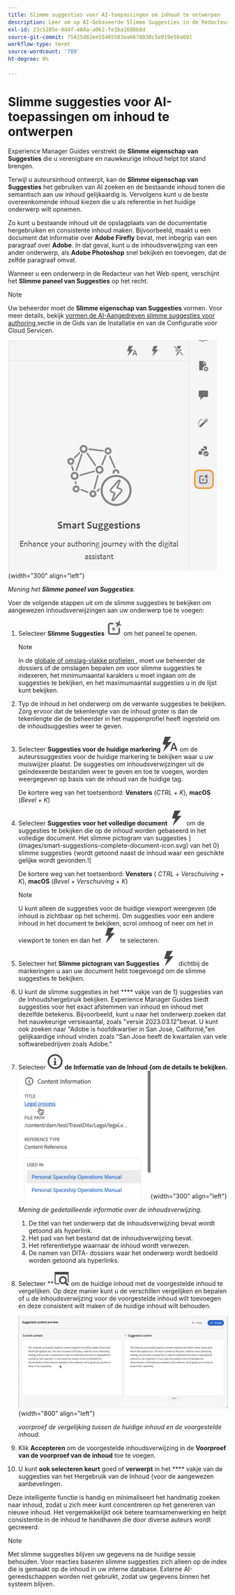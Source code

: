 ```yaml
---
title: Slimme suggesties voor AI-toepassingen om inhoud te ontwerpen
description: Leer om op AI-Gebaseerde Slimme Suggesties in de Redacteur van het Web te bekijken en te gebruiken.
exl-id: 23c5285e-0d4f-484a-a062-fe1ba1608b8d
source-git-commit: 75425d82ee55485503ea6678030c5e919e50a691
workflow-type: tm+mt
source-wordcount: '789'
ht-degree: 0%

---
```


# Slimme suggesties voor AI-toepassingen om inhoud te ontwerpen

Experience Manager Guides verstrekt de **Slimme eigenschap van Suggesties** die u verenigbare en nauwkeurige inhoud helpt tot stand brengen.

Terwijl u auteursinhoud ontwerpt, kan de **Slimme eigenschap van Suggesties** het gebruiken van AI zoeken en de bestaande inhoud tonen die semantisch aan uw inhoud gelijkaardig is. Vervolgens kunt u de beste overeenkomende inhoud kiezen die u als referentie in het huidige onderwerp wilt opnemen.

Zo kunt u bestaande inhoud uit de opslagplaats van de documentatie hergebruiken en consistente inhoud maken. Bijvoorbeeld, maakt u een document dat informatie over **Adobe Firefly** bevat, met inbegrip van een paragraaf over **Adobe**. In dat geval, kunt u de inhoudsverwijzing van een ander onderwerp, als **Adobe Photoshop** snel bekijken en toevoegen, dat de zelfde paragraaf omvat.





Wanneer u een onderwerp in de Redacteur van het Web opent, verschijnt het **Slimme paneel van Suggesties** op het recht.

>[!NOTE]
>
> Uw beheerder moet de **Slimme eigenschap van Suggesties** vormen. Voor meer details, bekijk [ vormen de AI-Aangedreven slimme suggesties voor authoring ](../cs-install-guide/conf-smart-suggestions.md) sectie in de Gids van de Installatie en van de Configuratie voor Cloud Servicen.

![ Slimme suggesties paneel ](images/smart-suggestions-panel.png){width="300" align="left"}

*Mening het **Slimme paneel van Suggesties**.*

Voer de volgende stappen uit om de slimme suggesties te bekijken om aangewezen inhoudsverwijzingen aan uw onderwerp toe te voegen:

1. Selecteer **Slimme Suggesties** ![ slimme suggesties pictogram ](images/smart-suggestions-icon.svg) om het paneel te openen.



   >[!NOTE]
   >
   > In de [ globale of omslag-vlakke profielen ](../cs-install-guide/conf-folder-level.md#conf-ai-smart-suggestions), moet uw beheerder de dossiers of de omslagen bepalen om voor slimme suggesties te indexeren, het minimumaantal karakters u moet ingaan om de suggesties te bekijken, en het maximumaantal suggesties u in de lijst kunt bekijken.

1. Typ de inhoud in het onderwerp om de verwante suggesties te bekijken. Zorg ervoor dat de tekenlengte van de inhoud groter is dan de tekenlengte die de beheerder in het mappenprofiel heeft ingesteld om de inhoudsuggesties weer te geven.

1. Selecteer **Suggesties voor de huidige markering** ![ slimme suggesties huidige markeringspictogram ](images/smart-suggestions-current-tag-icon.svg) om de auteurssuggesties voor de huidige markering te bekijken waar u uw muiswijzer plaatst.  De suggesties om inhoudsverwijzingen uit de geïndexeerde bestanden weer te geven en toe te voegen, worden weergegeven op basis van de inhoud van de huidige tag.

   De kortere weg van het toetsenbord: **Vensters** (*CTRL* + *K*), **macOS** (*Bevel* + *K*)
1. Selecteer **Suggesties voor het volledige document** ![ slimme suggesties volledig documentpictogram ](images/smart-suggestions-complete-document-icon.svg) om de suggesties te bekijken die op de inhoud worden gebaseerd in het volledige document.  Het slimme pictogram van suggesties ](images/smart-suggestions-complete-document-icon.svg) van het 0} slimme suggesties {wordt getoond naast de inhoud waar een geschikte gelijke wordt gevonden.![

   De kortere weg van het toetsenbord: **Vensters** ( *CTRL* + *Verschuiving* + *K*), **macOS** (*Bevel* + *Verschuiving* + *K*)

   >[!NOTE]
   >
   > U kunt alleen de suggesties voor de huidige viewport weergeven (de inhoud is zichtbaar op het scherm). Om suggesties voor een andere inhoud in het document te bekijken, scrol omhoog of neer om het in viewport te tonen en dan het ![ slimme suggesties pictogram ](images/smart-suggestions-complete-document-icon.svg) te selecteren.

1. Selecteer het **Slimme pictogram van Suggesties** ![ slimme suggesties ](images/smart-suggestions-complete-document-icon.svg) dichtbij de markeringen u aan uw document hebt toegevoegd om de slimme suggesties te bekijken.
1. U kunt de slimme suggesties in het **** vakje van de 1} suggesties van de Inhoudshergebruik bekijken.  Experience Manager Guides biedt suggesties voor het exact afstemmen van inhoud en inhoud met dezelfde betekenis. Bijvoorbeeld, kunt u naar het onderwerp zoeken dat het nauwkeurige versieaantal, zoals &quot;versie 2023.03.12&quot;bevat. U kunt ook zoeken naar &quot;Adobe is hoofdkwartier in San Jose, Californië,&quot;en gelijkaardige inhoud vinden zoals &quot;San Jose heeft de kwartalen van vele softwarebedrijven zoals Adobe.&quot;
1. Selecteer **![ Informatie van de Inhoud 1} ](images/smart-suggestions-content-info-icon.svg) de Informatie van de Inhoud {om de details te bekijken.**
   ![ het informatiepaneel van de Inhoud ](images/smart-suggestions-content-information.png){width="300" align="left"}

   *Mening de gedetailleerde informatie over de inhoudsverwijzing.*

   1. De titel van het onderwerp dat de inhoudsverwijzing bevat wordt getoond als hyperlink.
   1. Het pad van het bestand dat de inhoudsverwijzing bevat.
   1. Het referentietype waarnaar de inhoud wordt verwezen.
   1. De namen van DITA- dossiers waar het onderwerp wordt bedoeld worden getoond als hyperlinks.
1. Selecteer **![ het slimme pictogram van de voorproef van de voorproef van de voorproef van de voorproef van de suggesties** Voorgestelde inhoud ](images/smart-suggestions-preview-icon.svg) om de huidige inhoud met de voorgestelde inhoud te vergelijken. Op deze manier kunt u de verschillen vergelijken en bepalen of u de inhoudsverwijzing voor de voorgestelde inhoud wilt toevoegen en deze consistent wilt maken of de huidige inhoud wilt behouden.

   ![ Voorproef van voorgestelde inhoud ](images/smart-suggestions-suggested-content-preview.png){width="800" align="left"}

   *voorproef de vergelijking tussen de huidige inhoud en de voorgestelde inhoud.*

1. Klik **Accepteren** om de voorgestelde inhoudsverwijzing in de **Voorproef van de voorproef van de inhoud** toe te voegen.
1. U kunt **ook selecteren keurt** goed of **verwerpt** in het **** vakje van de suggesties van het Hergebruik van de Inhoud {voor de aangewezen aanbevelingen.


Deze intelligente functie is handig en minimaliseert het handmatig zoeken naar inhoud, zodat u zich meer kunt concentreren op het genereren van nieuwe inhoud. Het vergemakkelijkt ook betere teamsamenwerking en helpt consistentie in de inhoud te handhaven die door diverse auteurs wordt gecreeerd.

>[!NOTE]
>
>Met slimme suggesties blijven uw gegevens na de huidige sessie behouden. Voor reacties baseren slimme suggesties zich alleen op de index die is gemaakt op de inhoud in uw interne database. Externe AI-gereedschappen worden niet gebruikt, zodat uw gegevens binnen het systeem blijven.
